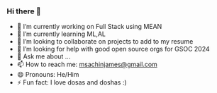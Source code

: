 ### Hi there 👋

<!--
**1nsaan/1nsaan** is a ✨ _special_ ✨ repository because its `README.md` (this file) appears on your GitHub profile.

Here are some ideas to get you started:
-->
- 🔭 I’m currently working on Full Stack using MEAN
- 🌱 I’m currently learning ML,AL
- 👯 I’m looking to collaborate on projects to add to my resume 
- 🤔 I’m looking for help with good open source orgs for GSOC 2024
- 💬 Ask me about ...
- 📫 How to reach me: msachinjames@gmail.com
- 😄 Pronouns: He/Him
- ⚡ Fun fact: I love dosas and doshas :)

